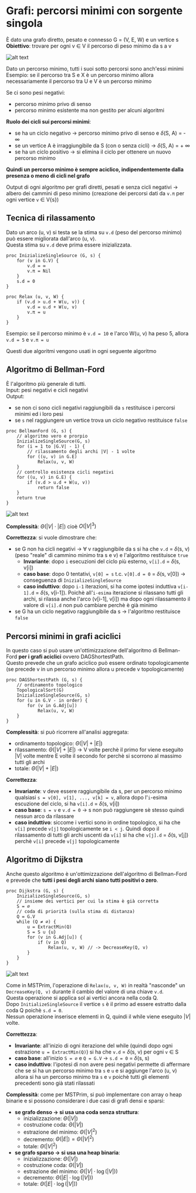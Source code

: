 # Grafi: percorsi minimi con sorgente singola
È dato una grafo diretto, pesato e connesso G = (V, E, W) e un vertice s  
**Obiettivo**: trovare per ogni v $\in$ V il percorso di peso minimo da s a v

![alt text](images/15_00.png)

Dato un percorso minimo, tutti i suoi sotto percorsi sono anch'essi minimi  
Esempio: se il percorso tra S e X è un percorso minimo allora necessariamente il percorso tra U e V è un percorso minimo

Se ci sono pesi negativi:
- percorso minimo privo di senso
- percorso minimo esistente ma non gestito per alcuni algoritmi

**Ruolo dei cicli sui percorsi minimi**:
- se ha un ciclo negativo -> percorso minimo privo di senso e $\delta$(S, A) = - $\infty$
- se un vertice A è irraggiungibile da S (con o senza cicli) -> $\delta$(S, A) = + $\infty$
- se ha un ciclo positivo -> si elimina il ciclo per ottenere un nuovo percorso minimo

**Quindi un percorso minimo è sempre aciclico, indipendentemente dalla presenza o meno di cicli nel grafo**

Output di ogni algoritmo per grafi diretti, pesati e senza cicli negativi -> albero dei cammini di peso minimo (creazione dei percorsi dati da `v.π` per ogni vertice `v` $\in$ V\{s})

## Tecnica di rilassamento
Dato un arco (u, v) si testa se la stima su `v.d` (peso del percorso minimo) può essere migliorata dall'arco (u, v).  
Questa stima su `v.d` deve prima essere inizializzata.

```pseudocode
proc InizializeSingleSource (G, s) {
    for (v in G.V) {
        v.d = ∞
        v.π = Nil
    }
    s.d = 0
}
```

```pseudocode
proc Relax (u, v, W) {
    if (v.d > u.d + W(u, v)) {
        v.d = u.d + W(u, v)
        v.π = u
    }
}
```

Esempio: se il percorso minimo è `v.d = 10` e l'arco W(u, v) ha peso 5, allora `v.d = 5` e `v.π = u`

Questi due algoritmi vengono usati in ogni seguente algoritmo

## Algoritmo di Bellman-Ford
È l'algoritmo più generale di tutti.  
Input: pesi negativi e cicli negativi  
Output:
- se non ci sono cicli negativi raggiungibili da `s` restituisce i percorsi minimi ed i loro pesi
- se `s` nel raggiungere un vertice trova un ciclo negativo restituisce `false`

```pseudocode
proc BellmanFord (G, s) {
    // algoritmo vero e prorpio
    InizializeSingleSource(G, s)
    for (i = 1 to |G.V| - 1) {
        // rilassamento degli archi |V| - 1 volte
        for ((u, v) in G.E)
            Relax(u, v, W)
    }
    // controllo esistenza cicli negativi
    for ((u, v) in G.E) {
        if (v.d > u.d + W(u, v))
            return false
    }
    return true
}
```

![alt text](images/15_01.png)

**Complessità**: $\Theta(|V| \cdot |E|)$ cioè $O(|V|^3)$

**Correttezza**: si vuole dimostrare che:
- se G non ha cicli negativi -> $\forall$ v raggiungibile da s si ha che `v.d` = $\delta$(s, v) (peso "reale" di cammino minimo tra s e v) e l'algoritmo restituisce `true`
    - **Invariante**: dopo `i` esecuzioni del ciclo più esterno, `v[i].d` = $\delta$(s, v[i])
    - **caso base**: dopo 0 tentativi, `v[0] = s` t.c. `v[0].d = 0` = $\delta$(s, v[0]) -> conseguenza di `InizializeSingleSource`
    - **caso induttivo**: dopo `i-1` iterazioni, si ha come ipotesi induttiva `v[i-1].d` = $\delta$(s, v[i-1]). Poichè all'`i-esima` iterazione si rilassano tutti gli archi, si rilassa anche l'arco (v[i-1], v[i]) ma dopo ogni rilassamento il valore di `v[i].d` non può cambiare perchè è già minimo
- se G ha un ciclo negativo raggiungibile da s -> l'algoritmo restituisce `false`

## Percorsi minimi in grafi aciclici
In questo caso si può usare un'ottimizzazione dell'algoritmo di Bellman-Ford **per i grafi aciclici** ovvero DAGShortestPath.  
Questo prevede che un grafo aciclico può essere ordinato topologicamente (se precede v in un percorso minimo allora u precede v topologicamente)

```pseudocode
proc DAGShortestPath (G, s) {
    // ordinamento topologico
    TopologicalSort(G)
    InizializeSingleSource(G, s)
    for (u in G.V - in order) {
        for (v in G.Adj[u])
            Relax(u, v, W)
    }
}
```

**Complessità**: si può ricorrere all'analisi aggregata:
- ordinamento topologico: $\Theta(|V| + |E|)$
- rilassamento: $\Theta(|V| + |E|)$ -> V volte perchè il primo for viene eseguito |V| volte mentre E volte il secondo for perchè si scorrono al massimo tutti gli archi
- totale: $\Theta(|V| + |E|)$

**Correttezza**:
- **Invariante**: v deve essere raggiungibile da s, per un percorso minimo qualsiasi `s = v[0], v[1], ..., v[k] = v`, allora dopo l'`i`-esima escuzione del ciclo, si ha `v[i].d` = $\delta$(s, v[i])
- **caso base**: `s = v` e `v.d = 0` -> s non può raggiungere sè stesso quindi nessun arco da rilassare
- **caso induttivo**: siccome i vertici sono in ordine topologico, si ha che `v[i]` precede `v[j]` topologicamente se `i < j`. Quindi dopo il rilassamento di tutti gli archi uscenti da `v[i]` si ha che `v[j].d` = $\delta$(s, v[j]) perchè `v[i]` precede `v[j]` topologicamente

## Algoritmo di Dijkstra
Anche questo algoritmo è un'ottimizzazione dell'algoritmo di Bellman-Ford e prevede che **tutti i pesi degli archi siano tutti positivi o zero**.

```pseudocode
proc Dijkstra (G, s) {
    InizializeSingleSource(G, s)
    // insieme dei vertici per cui la stima è già corretta
    S = ∅
    // coda di priorità (sulla stima di distanza)
    Q = G.V
    while (Q ≠ ∅) {
        u = ExtractMin(Q)
        S = S ∪ {u}
        for (v in G.Adj[u]) {
            if (v in Q)
                Relax(u, v, W) // -> DecreaseKey(Q, v)
        }
    }
}
```

![alt text](images/15_03.png)

Come in MSTPrim, l'operazione di `Relax(u, v, W)` in realtà "nasconde" un `DecreaseKey(Q, v)` durante il cambio del valore di una chiave `v.d`.  
Questa operazione si applica sol ai vertici ancora nella coda Q.  
Dopo `InitializeSingleSource` il vertice `s` è il primo ad essere estratto dalla coda Q poichè `s.d = 0`.  
Nessun operazione inserisce elementi in Q, quindi il while viene eseguito $|V|$ volte.

**Correttezza**:
- **Invariante**: all'inizio di ogni iterazione del while (quindi dopo ogni estrazione `u = ExtractMin(Q)`) si ha che `v.d` = $\delta$(s, v) per ogni `v` $\in$ S
- **caso base**: all'inizio `S = ∅` e `Q = G.V` -> `s.d = 0` = $\delta$(s, s)
- **caso induttivo**: l'ipotesi di non avere pesi negativi permette di affermare che se si ha un percorso minimo tra `s` e `u` e si aggiunge l'arco (u, v) allora si ha un percorso minimo tra `s` e `v` poichè tutti gli elementi precedenti sono già stati rilassati

**Complessità**: come per MSTPrim, si può implementare con array o heap binarie e si possono considerare i due casi di grafi densi e sparsi:
- **se grafo denso -> si usa una coda senza struttura**: 
    - inizializzazione: $\Theta(|V|)$
    - costruzione coda: $\Theta(|V|)$
    - estrazione del minimo: $\Theta(|V|^2)$
    - decremento: $\Theta(|E|) = \Theta(|V|^2)$
    - totale: $\Theta(|V|^2)$
- **se grafo sparso -> si usa una heap binaria**:
    - inizializzazione: $\Theta(|V|)$
    - costruzione coda: $\Theta(|V|)$
    - estrazione del minimo: $\Theta(|V| \cdot \log(|V|))$
    - decremento: $\Theta(|E| \cdot \log(|V|))$
    - totale: $\Theta(|E| \cdot \log(|V|))$